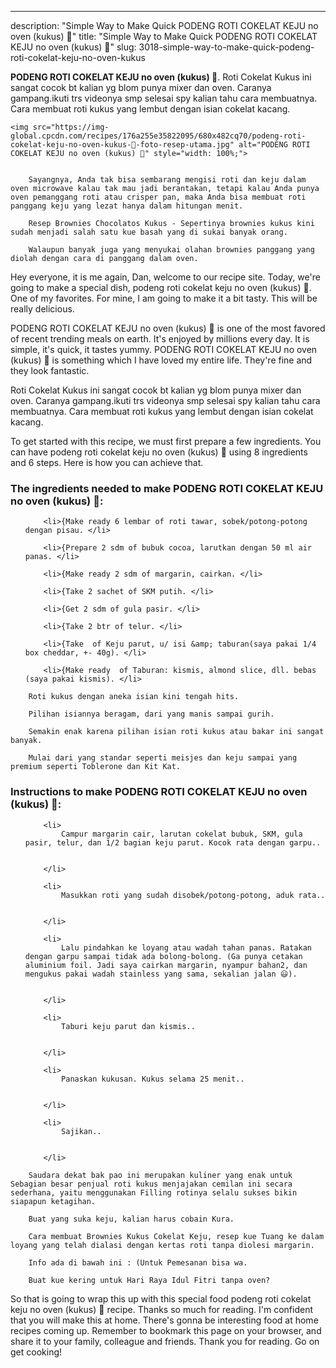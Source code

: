 ---
description: "Simple Way to Make Quick PODENG ROTI COKELAT KEJU no oven (kukus) 🍮"
title: "Simple Way to Make Quick PODENG ROTI COKELAT KEJU no oven (kukus) 🍮"
slug: 3018-simple-way-to-make-quick-podeng-roti-cokelat-keju-no-oven-kukus

<p>
	<strong>PODENG ROTI COKELAT KEJU no oven (kukus) 🍮</strong>. 
	Roti Cokelat Kukus ini sangat cocok bt kalian yg blom punya mixer dan oven. Caranya gampang.ikuti trs videonya smp selesai spy kalian tahu cara membuatnya. Cara membuat roti kukus yang lembut dengan isian cokelat kacang.
</p>
<p>
	
	<img src="https://img-global.cpcdn.com/recipes/176a255e35822095/680x482cq70/podeng-roti-cokelat-keju-no-oven-kukus-🍮-foto-resep-utama.jpg" alt="PODENG ROTI COKELAT KEJU no oven (kukus) 🍮" style="width: 100%;">
	
	
		Sayangnya, Anda tak bisa sembarang mengisi roti dan keju dalam oven microwave kalau tak mau jadi berantakan, tetapi kalau Anda punya oven pemanggang roti atau crisper pan, maka Anda bisa membuat roti panggang keju yang lezat hanya dalam hitungan menit.
	
		Resep Brownies Chocolatos Kukus - Sepertinya brownies kukus kini sudah menjadi salah satu kue basah yang di sukai banyak orang.
	
		Walaupun banyak juga yang menyukai olahan brownies panggang yang diolah dengan cara di panggang dalam oven.
	
</p>
<p>
	Hey everyone, it is me again, Dan, welcome to our recipe site. Today, we're going to make a special dish, podeng roti cokelat keju no oven (kukus) 🍮. One of my favorites. For mine, I am going to make it a bit tasty. This will be really delicious.
</p>
	
<p>
	PODENG ROTI COKELAT KEJU no oven (kukus) 🍮 is one of the most favored of recent trending meals on earth. It's enjoyed by millions every day. It is simple, it's quick, it tastes yummy. PODENG ROTI COKELAT KEJU no oven (kukus) 🍮 is something which I have loved my entire life. They're fine and they look fantastic.
</p>
<p>
	Roti Cokelat Kukus ini sangat cocok bt kalian yg blom punya mixer dan oven. Caranya gampang.ikuti trs videonya smp selesai spy kalian tahu cara membuatnya. Cara membuat roti kukus yang lembut dengan isian cokelat kacang.
</p>

<p>
To get started with this recipe, we must first prepare a few ingredients. You can have podeng roti cokelat keju no oven (kukus) 🍮 using 8 ingredients and 6 steps. Here is how you can achieve that.
</p>

<h3>The ingredients needed to make PODENG ROTI COKELAT KEJU no oven (kukus) 🍮:</h3>

<ol>
	
		<li>{Make ready 6 lembar of roti tawar, sobek/potong-potong dengan pisau. </li>
	
		<li>{Prepare 2 sdm of bubuk cocoa, larutkan dengan 50 ml air panas. </li>
	
		<li>{Make ready 2 sdm of margarin, cairkan. </li>
	
		<li>{Take 2 sachet of SKM putih. </li>
	
		<li>{Get 2 sdm of gula pasir. </li>
	
		<li>{Take 2 btr of telur. </li>
	
		<li>{Take  of Keju parut, u/ isi &amp; taburan(saya pakai 1/4 box cheddar, +- 40g). </li>
	
		<li>{Make ready  of Taburan: kismis, almond slice, dll. bebas (saya pakai kismis). </li>
	
</ol>
<p>
	
		Roti kukus dengan aneka isian kini tengah hits.
	
		Pilihan isiannya beragam, dari yang manis sampai gurih.
	
		Semakin enak karena pilihan isian roti kukus atau bakar ini sangat banyak.
	
		Mulai dari yang standar seperti meisjes dan keju sampai yang premium seperti Toblerone dan Kit Kat.
	
</p>

<h3>Instructions to make PODENG ROTI COKELAT KEJU no oven (kukus) 🍮:</h3>

<ol>
	
		<li>
			Campur margarin cair, larutan cokelat bubuk, SKM, gula pasir, telur, dan 1/2 bagian keju parut. Kocok rata dengan garpu..
			
			
		</li>
	
		<li>
			Masukkan roti yang sudah disobek/potong-potong, aduk rata..
			
			
		</li>
	
		<li>
			Lalu pindahkan ke loyang atau wadah tahan panas. Ratakan dengan garpu sampai tidak ada bolong-bolong. (Ga punya cetakan aluminium foil. Jadi saya cairkan margarin, nyampur bahan2, dan mengukus pakai wadah stainless yang sama, sekalian jalan 😃).
			
			
		</li>
	
		<li>
			Taburi keju parut dan kismis..
			
			
		</li>
	
		<li>
			Panaskan kukusan. Kukus selama 25 menit..
			
			
		</li>
	
		<li>
			Sajikan..
			
			
		</li>
	
</ol>

<p>
	
		Saudara dekat bak pao ini merupakan kuliner yang enak untuk Sebagian besar penjual roti kukus menjajakan cemilan ini secara sederhana, yaitu menggunakan Filling rotinya selalu sukses bikin siapapun ketagihan.
	
		Buat yang suka keju, kalian harus cobain Kura.
	
		Cara membuat Brownies Kukus Cokelat Keju, resep kue Tuang ke dalam loyang yang telah dialasi dengan kertas roti tanpa diolesi margarin.
	
		Info ada di bawah ini : (Untuk Pemesanan bisa wa.
	
		Buat kue kering untuk Hari Raya Idul Fitri tanpa oven?
	
</p>

<p>
	So that is going to wrap this up with this special food podeng roti cokelat keju no oven (kukus) 🍮 recipe. Thanks so much for reading. I'm confident that you will make this at home. There's gonna be interesting food at home recipes coming up. Remember to bookmark this page on your browser, and share it to your family, colleague and friends. Thank you for reading. Go on get cooking!
</p>
